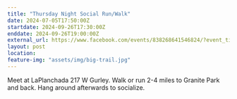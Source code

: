 ```yaml
---
title: "Thursday Night Social Run/Walk"
date: 2024-07-05T17:50:00Z
startdate: 2024-09-26T17:30:00Z
enddate: 2024-09-26T19:00:00Z
external_url: https://www.facebook.com/events/838268641546824/?event_time_id=838268698213485
layout: post
location: 
feature-img: "assets/img/big-trail.jpg"
---
```


Meet at LaPlanchada 217 W Gurley. Walk or run 2-4 miles to Granite Park and back. Hang around afterwards to socialize. <br>
  <br>
  
